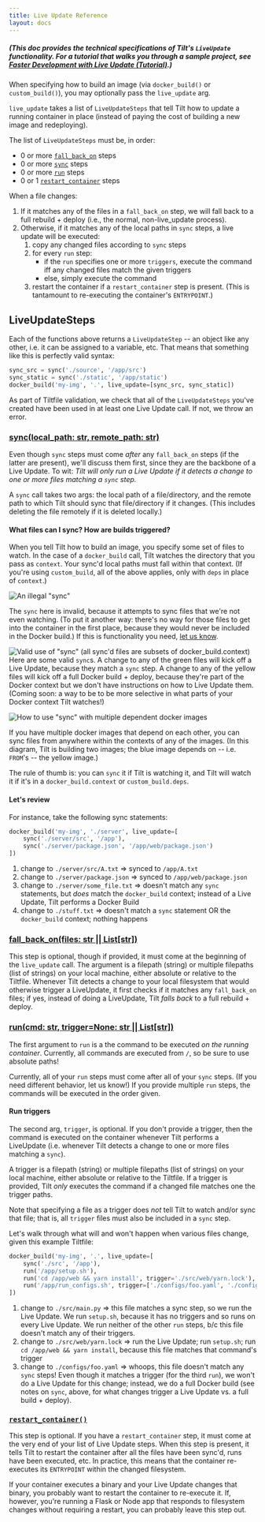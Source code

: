 ```yaml
---
title: Live Update Reference
layout: docs
---
```

##### (This doc provides the technical specifications of Tilt's `LiveUpdate` functionality. For a tutorial that walks you through a sample project, see [Faster Development with Live Update (Tutorial)](live_update_tutorial.html).)

When specifying how to build an image (via `docker_build()` or `custom_build()`), you may optionally pass the `live_update` arg.

`live_update` takes a list of `LiveUpdateSteps` that tell Tilt how to update a running container in place (instead of paying the cost of building a new image and redeploying).

The list of `LiveUpdateSteps` must be, in order:
- 0 or more [`fall_back_on`](api.html#api.fall_back_on) steps
- 0 or more [`sync`](api.html#api.sync) steps
- 0 or more [`run`](api.html#api.run) steps
- 0 or 1 [`restart_container`](api.html#api.restart_container) steps

When a file changes:
   1. If it matches any of the files in a `fall_back_on` step, we will fall back to a full rebuild + deploy (i.e., the normal, non-live_update process).
   2. Otherwise, if it matches any of the local paths in `sync` steps, a live update will be executed:
        1. copy any changed files according to `sync` steps
        2. for every `run` step:
            * if the `run` specifies one or more `triggers`, execute the command iff any changed files match the given triggers
            * else, simply execute the command
        3. restart the container if a `restart_container` step is present. (This is tantamount to re-executing the container's `ENTRYPOINT`.)

## LiveUpdateSteps
Each of the functions above returns a `LiveUpdateStep` -- an object like any other, i.e. it can be assigned to a variable, etc. That means that something like this is perfectly valid syntax:
```python
sync_src = sync('./source', '/app/src')
sync_static = sync('./static', '/app/static')
docker_build('my-img', '.', live_update=[sync_src, sync_static])
```

As part of Tiltfile validation, we check that all of the `LiveUpdateSteps` you've created have been used in at least one Live Update call. If not, we throw an error.

### [sync(local_path: str, remote_path: str)](api.html#api.sync)
Even though `sync` steps must come _after_ any `fall_back_on` steps (if the latter are present), we'll discuss them first, since they are the backbone of a Live Update. To wit: _Tilt will only run a Live Update if it detects a change to one or more files matching a `sync` step._

A `sync` call takes two args: the local path of a file/directory, and the remote path to which Tilt should sync that file/directory if it changes. (This includes deleting the file remotely if it is deleted locally.)

#### What files can I sync? How are builds triggered?
When you tell Tilt how to build an image, you specify some set of files to watch. In the case of a `docker_build` call, Tilt watches the directory that you pass as `context`. Your sync'd local paths must fall within that context. (If you're using `custom_build`, all of the above applies, only with `deps` in place of `context`.)

![An illegal "sync"](/assets/img/liveupdate-sync-illegal.png)

The `sync` here is invalid, because it attempts to sync files that we're not even watching. (To put it another way: there's no way for those files to get into the container in the first place, because they would never be included in the Docker build.) If this is functionality you need, [let us know](https://tilt.dev/contact). 

![Valid use of "sync" (all sync'd files are subsets of docker_build.context)](/assets/img/liveupdate-sync-docker-context.png)
Here are some valid `sync`s. A change to any of the green files will kick off a Live Update, because they match a `sync` step. A change to any of the yellow files will kick off a full Docker build + deploy, because they're part of the Docker context but we don't have instructions on how to Live Update them. (Coming soon: a way to be to be more selective in what parts of your Docker context Tilt watches!)

![How to use "sync" with multiple dependent docker images](/assets/img/liveupdate-sync-dep-images.png)

If you have multiple docker images that depend on each other, you can sync files from anywhere within the contexts of any of the images. (In this diagram, Tilt is building two images; the blue image depends on -- i.e. `FROM`'s -- the yellow image.)

The rule of thumb is: you can `sync` it if Tilt is watching it, and Tilt will watch it if it's in a `docker_build.context` or `custom_build.deps`.


#### Let's review
For instance, take the following sync statements:
```python
docker_build('my-img', './server', live_update=[
    sync('./server/src', '/app'),
    sync('./server/package.json', '/app/web/package.json')
])
```
1. change to `./server/src/A.txt` => synced to `/app/A.txt`
2. change to `./server/package.json` => synced to `/app/web/package.json`
3. change to `./server/some_file.txt` => doesn't match any `sync` statements, but _does_ match the `docker_build` context; instead of a Live Update, Tilt performs a Docker Build
3. change to `./stuff.txt` => doesn't match a `sync` statement OR the `docker_build` context; nothing happens 

### [fall_back_on(files: str || List[str])](api.html#api.fall_back_on)
This step is optional, though if provided, it must come at the beginning of the `live_update` call. The argument is a filepath (string) or multiple filepaths (list of strings) on your local machine, either absolute or relative to the Tiltfile. Whenever Tilt detects a change to your local filesystem that would otherwise trigger a LiveUpdate, it first checks if it matches any `fall_back_on` files; if yes, instead of doing a LiveUpdate, Tilt _falls back_ to a full rebuild + deploy.


### [run(cmd: str, trigger=None: str || List[str])](api.html#api.run)
The first argument to `run` is a the command to be executed _on the running container_. Currently, all commands are executed from `/`, so be sure to use absolute paths!

Currently, all of your `run` steps must come after all of your `sync` steps. (If you need different behavior, let us know!) If you provide multiple `run` steps, the commands will be executed in the order given. 

#### Run triggers

The second arg, `trigger`, is optional. If you don't provide a trigger, then the command is executed on the container whenever Tilt performs a LiveUpdate (i.e. whenever Tilt detects a change to one or more files matching a `sync`).

A trigger is a filepath (string) or multiple filepaths (list of strings) on your local machine, either absolute or relative to the Tiltfile. If a trigger is provided, Tilt _only_ executes the command if a changed file matches one the trigger paths.

Note that specifying a file as a trigger does _not_ tell Tilt to watch and/or sync that file; that is, all `trigger` files must also be included in a `sync` step.

Let's walk through what will and won't happen when various files change, given this example Tiltfile:
```python
docker_build('my-img', '.', live_update=[
    sync('./src', '/app'),
    run('/app/setup.sh'),
    run('cd /app/web && yarn install', trigger='./src/web/yarn.lock'),
    run('/app/run_configs.sh', trigger=['./configs/foo.yaml', './configs/bar.yaml'])
])
```
1. change to `./src/main.py` => this file matches a sync step, so we run the Live Update. We run `setup.sh`, because it has no triggers and so runs on every Live Update. We run neither of the other `run` steps, b/c this file doesn't match any of their triggers.
2. change to `./src/web/yarn.lock` => run the Live Update; run `setup.sh`; run `cd /app/web && yarn install`, because this file matches that command's trigger
3. change to `./configs/foo.yaml` => whoops, this file doesn't match any `sync` steps! Even though it matches a trigger (for the third `run`), we won't do a Live Update for this change; instead, we do a full Docker build (see notes on `sync`, above, for what changes trigger a Live Update vs. a full build + deploy).

### [`restart_container()`](api.html#api.restart_container)

This step is optional. If you have a `restart_container` step, it must come at the very end of your list of Live Update steps. When this step is present, it tells Tilt to restart the container after all the files have been sync'd, runs have been executed, etc. In practice, this means that the container re-executes its `ENTRYPOINT` within the changed filesystem.

If your container executes a binary and your Live Update changes that binary, you probably want to restart the container to re-execute it. If, however, you're running a Flask or Node app that responds to filesystem changes without requiring a restart, you can probably leave this step out.
